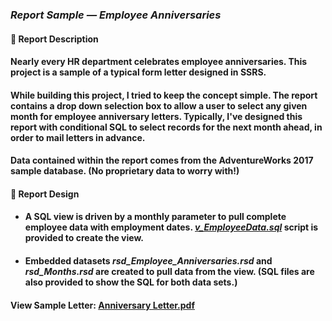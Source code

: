 ### <em>Report Sample — Employee Anniversaries</em>
#### 👋 Report Description

#### Nearly every HR department celebrates employee anniversaries. This project is a sample of a typical form letter designed in SSRS.
#### While building this project, I tried to keep the concept simple. The report contains a drop down selection box to allow a user to select any given month for employee anniversary letters. Typically, I've designed this report with conditional SQL to select records for the next month ahead, in order to mail letters in advance.
#### Data contained within the report comes from the AdventureWorks 2017 sample database. (No proprietary data to worry with!)
#### 👋 Report Design
- #### A SQL view is driven by a monthly parameter to pull complete employee data with employment dates. <a href=""><em>v_EmployeeData.sql</em></a> script is provided to create the view.
 - #### Embedded datasets <em>rsd_Employee_Anniversaries.rsd</em> and <em>rsd_Months.rsd</em> are created to pull data from the view. (SQL files are also provided to show the SQL for both data sets.)

#### View Sample Letter: <a href="/EmployeeAnniversaries/AnniversaryLetter.png" height=750 width=550/>Anniversary Letter.pdf</a>
